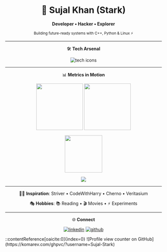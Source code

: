 <!-- Futuristic Profile README --> <div align="center"> 
<h1>🚀 Sujal Khan (Stark)</h1> 
<p><strong>Developer • Hacker • Explorer</strong></p>
<p><sub>Building future-ready systems with C++, Python &amp; Linux ⚡</sub></p> 
<hr /> 
<p>🛠️ <strong>Tech Arsenal</strong></p> 
<p><img src="https://skillicons.dev/icons?i=cpp,python,js,qt,linux,git,androidstudio,pytorch,mysql" alt="tech icons" /></p>
<hr /> 
<p>📊 <strong>Metrics in Motion</strong></p> 
<p> <img src="https://github-readme-stats.vercel.app/api?username=Sujal-Stark&show_icons=true&theme=radical&hide_border=true&bg_color=0D1117&title_color=FF6EC7&icon_color=00FFFF" height="150" /> <img src="https://github-readme-stats.vercel.app/api/top-langs/?username=Sujal-Stark&layout=compact&theme=radical&hide_border=true&bg_color=0D1117&title_color=FF6EC7" height="150" /> </p>
<p> <img src="https://streak-stats.demolab.com?user=Sujal-Stark&theme=radical&hide_border=true&background=0D1117&ring=00FFFF&fire=FF6EC7" height="120" /> </p> 
<p> <img src="https://github-readme-activity-graph.vercel.app/graph?username=Sujal-Stark&theme=react-dark&bg_color=0D1117&hide_border=true&line=00FFFF&point=FF6EC7&area=true" /> </p> 
<hr /> 
<p>🧑‍🏫 <strong>Inspiration</strong>: Striver • CodeWithHarry • Cherno • Veritasium</p> 
<p>🎭 <strong>Hobbies</strong>: 📚 Reading • 🎬 Movies • ⚡ Experiments</p> 
<hr />
<p>🌐 <strong>Connect</strong></p> 
<p> <a href="https://www.linkedin.com/in/sujal-khan-503886366/"><img src="https://img.shields.io/badge/LinkedIn-%230A66C2?style=for-the-badge&logo=linkedin&logoColor=white" alt="linkedin" /></a> 
<a href="https://github.com/Sujal-Stark"><img src="https://img.shields.io/badge/GitHub-%23181717?style=for-the-badge&logo=github&logoColor=white" alt="github" /></a> </p> </div> ::contentReference[oaicite:0]{index=0}
![Profile view counter on GitHub](https://komarev.com/ghpvc/?username=Sujal-Stark)



